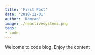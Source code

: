 ```yaml
---
title: 'First Post'
date: '2018-12-01'
author: 'Kamran'
image: ./reactivesystems.png
tags: 
- code
---
```


Welcome to code blog. Enjoy the content